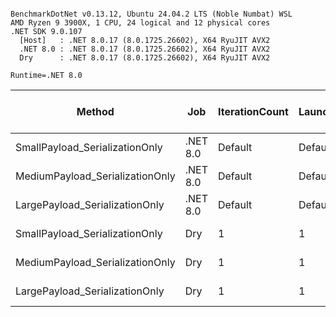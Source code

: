 ```

BenchmarkDotNet v0.13.12, Ubuntu 24.04.2 LTS (Noble Numbat) WSL
AMD Ryzen 9 3900X, 1 CPU, 24 logical and 12 physical cores
.NET SDK 9.0.107
  [Host]   : .NET 8.0.17 (8.0.1725.26602), X64 RyuJIT AVX2
  .NET 8.0 : .NET 8.0.17 (8.0.1725.26602), X64 RyuJIT AVX2
  Dry      : .NET 8.0.17 (8.0.1725.26602), X64 RyuJIT AVX2

Runtime=.NET 8.0  

```
| Method                          | Job      | IterationCount | LaunchCount | RunStrategy | UnrollFactor | WarmupCount | Mean          | Error     | StdDev     | Gen0   | Completed Work Items | Lock Contentions | Allocated |
|-------------------------------- |--------- |--------------- |------------ |------------ |------------- |------------ |--------------:|----------:|-----------:|-------:|---------------------:|-----------------:|----------:|
| SmallPayload_SerializationOnly  | .NET 8.0 | Default        | Default     | Default     | 16           | Default     |      31.85 ns |  1.111 ns |   3.258 ns | 0.0153 |                    - |                - |     128 B |
| MediumPayload_SerializationOnly | .NET 8.0 | Default        | Default     | Default     | 16           | Default     |     126.41 ns |  8.573 ns |  24.872 ns | 0.1252 |                    - |                - |    1048 B |
| LargePayload_SerializationOnly  | .NET 8.0 | Default        | Default     | Default     | 16           | Default     |   1,016.06 ns | 90.482 ns | 265.367 ns | 1.2245 |                    - |                - |   10264 B |
| SmallPayload_SerializationOnly  | Dry      | 1              | 1           | ColdStart   | 1            | 1           | 367,839.00 ns |        NA |   0.000 ns |      - |                    - |                - |     864 B |
| MediumPayload_SerializationOnly | Dry      | 1              | 1           | ColdStart   | 1            | 1           | 536,955.00 ns |        NA |   0.000 ns |      - |                    - |                - |    1784 B |
| LargePayload_SerializationOnly  | Dry      | 1              | 1           | ColdStart   | 1            | 1           | 434,010.00 ns |        NA |   0.000 ns |      - |                    - |                - |   11000 B |
